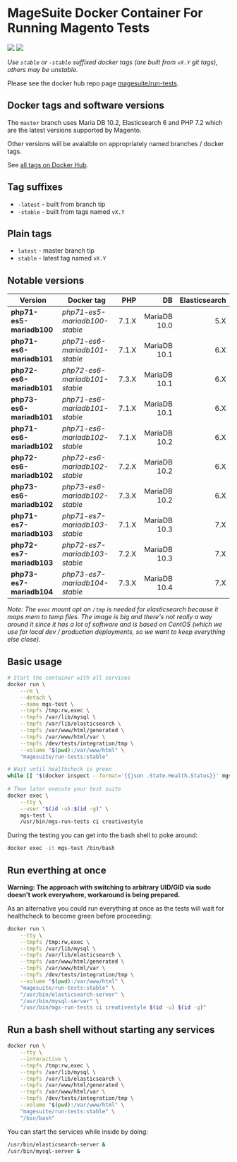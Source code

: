 # MageSuite Docker Container For Running Magento Tests

[![](https://images.microbadger.com/badges/image/magesuite/run-tests:stable.svg)](https://microbadger.com/images/magesuite/run-tests:stable "Docker Image Badge") [![](https://images.microbadger.com/badges/version/magesuite/run-tests:stable.svg)](https://microbadger.com/images/magesuite/run-tests:stable "Docker Image Version Badge")


*Use `stable` or `-stable` suffixed docker tags (are built from `vX.Y` git tags), others may be unstable.*

Please see the docker hub repo page [magesuite/run-tests](https://hub.docker.com/r/magesuite/run-tests).

## Docker tags and software versions

The `master` branch uses Maria DB 10.2, Elasticsearch 6 and PHP 7.2 which are the latest versions supported by Magento.

Other versions will be avaialble on appropriately named branches / docker tags.

See [all tags on Docker Hub](https://hub.docker.com/r/magesuite/run-tests/tags).

## Tag suffixes

- `-latest` - built from branch tip
- `-stable` - built from tags named `vX.Y`

## Plain tags

- `latest` - master branch tip
- `stable` - latest tag named `vX.Y` 

## Notable versions 

| Version                   | Docker tag                    | PHP   | DB            | Elasticsearch |
| ------------------------- | ----------------------------- | ----: | ------------: | ------------: |
| **php71-es5-mariadb100**  | _php71-es5-mariadb100-stable_ | 7.1.X | MariaDB 10.0  | 5.X           |
| **php71-es6-mariadb101**  | _php71-es6-mariadb101-stable_ | 7.1.X | MariaDB 10.1  | 6.X           | 
| **php72-es6-mariadb101**  | _php72-es6-mariadb101-stable_ | 7.3.X | MariaDB 10.1  | 6.X           |
| **php73-es6-mariadb101**  | _php71-es6-mariadb101-stable_ | 7.1.X | MariaDB 10.1  | 6.X           |
| **php71-es6-mariadb102**  | _php71-es6-mariadb102-stable_ | 7.1.X | MariaDB 10.2  | 6.X           |
| **php72-es6-mariadb102**  | _php72-es6-mariadb102-stable_ | 7.2.X | MariaDB 10.2  | 6.X           |
| **php73-es6-mariadb102**  | _php73-es6-mariadb102-stable_ | 7.3.X | MariaDB 10.2  | 6.X           |
| **php71-es7-mariadb103**  | _php71-es7-mariadb103-stable_ | 7.1.X | MariaDB 10.3  | 7.X           |
| **php72-es7-mariadb103**  | _php72-es7-mariadb103-stable_ | 7.2.X | MariaDB 10.3  | 7.X           |
| **php73-es7-mariadb104**  | _php73-es7-mariadb104-stable_ | 7.3.X | MariaDB 10.4  | 7.X           |

 
_Note: The `exec` mount opt on `/tmp` is needed for elasticsearch because it maps mem to temp files._
_The image is big and there's not really a way around it since it has a lot of software and is based on CentOS (which we use for local dev / production deployments, so we want to keep everything else close)._

## Basic usage

```bash
# Start the container with all services
docker run \
    --rm \
    --detach \
    --name mgs-test \
    --tmpfs /tmp:rw,exec \
    --tmpfs /var/lib/mysql \
    --tmpfs /var/lib/elasticsearch \
    --tmpfs /var/www/html/generated \
    --tmpfs /var/www/html/var \
    --tmpfs /dev/tests/integration/tmp \
    --volume "$(pwd):/var/www/html" \
    "magesuite/run-tests:stable"

# Wait until healthcheck is green
while [[ "$(docker inspect --format='{{json .State.Health.Status}}' mgs-test)" == '"starting"' ]] ; do sleep 1s && echo "Waiting for start"; done
    
# Then later execute your test suite
docker exec \
    --tty \
    --user "$(id -u):$(id -g)" \
    mgs-test \
    /usr/bin/mgs-run-tests ci creativestyle
```

During the testing you can get into the bash shell to poke around:

```bash
docker exec -it mgs-test /bin/bash
```

## Run everthing at once

**Warning: The approach with switching to arbitrary UID/GID via sudo doesn't work everywhere, workaround is being prepared.**

As an alternative you could run everything at once as the 
tests will wait for healthcheck to become green before proceeding:

```bash
docker run \
    --tty \
    --tmpfs /tmp:rw,exec \
    --tmpfs /var/lib/mysql \
    --tmpfs /var/lib/elasticsearch \
    --tmpfs /var/www/html/generated \
    --tmpfs /var/www/html/var \
    --tmpfs /dev/tests/integration/tmp \
    --volume "$(pwd):/var/www/html" \
    "magesuite/run-tests:stable" \
    "/usr/bin/elasticsearch-server" \
    "/usr/bin/mysql-server" \
    "/usr/bin/mgs-run-tests ci creativestyle $(id -u) $(id -g)"
```

## Run a bash shell without starting any services

```bash
docker run \
    --tty \
    --interactive \
    --tmpfs /tmp:rw,exec \
    --tmpfs /var/lib/mysql \
    --tmpfs /var/lib/elasticsearch \
    --tmpfs /var/www/html/generated \
    --tmpfs /var/www/html/var \
    --tmpfs /dev/tests/integration/tmp \
    --volume "$(pwd):/var/www/html" \
    "magesuite/run-tests:stable" \
    "/bin/bash"
```

You can start the services while inside by doing:

```bash
/usr/bin/elasticsearch-server &
/usr/bin/mysql-server &
```
